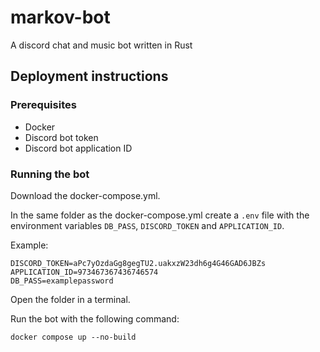 # markov-bot

A discord chat and music bot written in Rust

## Deployment instructions

### Prerequisites

- Docker
- Discord bot token
- Discord bot application ID

### Running the bot

Download the docker-compose.yml.

In the same folder as the docker-compose.yml create a `.env` file with the environment variables `DB_PASS`, `DISCORD_TOKEN` and `APPLICATION_ID`.

Example:

````env
DISCORD_TOKEN=aPc7yOzdaGg8gegTU2.uakxzW23dh6g4G46GAD6JBZs
APPLICATION_ID=973467367436746574
DB_PASS=examplepassword
````

Open the folder in a terminal.

Run the bot with the following command:

```shell
docker compose up --no-build
```

